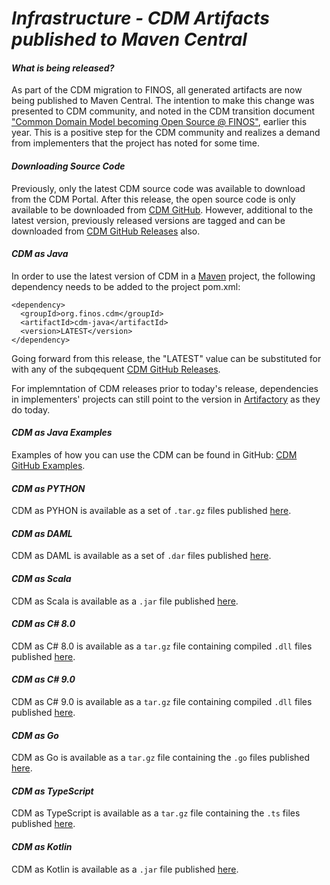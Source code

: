 # *Infrastructure - CDM Artifacts published to Maven Central*

#### _What is being released?_

As part of the CDM migration to FINOS, all generated artifacts are now being published to Maven Central. The intention to make this change was presented to CDM community, and noted in the CDM transition document ["Common Domain Model becoming Open Source @ FINOS"](https://assets.isda.org/media/6fac704a/081f5537.pdf), earlier this year. This is a positive step for the CDM community and realizes a demand from implementers that the project has noted for some time.

#### _Downloading Source Code_

Previously, only the latest CDM source code was available to download from the CDM Portal. After this release, the open source code is only available to be downloaded from [CDM GitHub](https://github.com/finos/common-domain-model). However, additional to the latest version, previously released versions are tagged and can be downloaded from [CDM GitHub Releases](https://github.com/finos/common-domain-model/releases) also.

#### _CDM as Java_

In order to use the latest version of CDM in a [Maven](https://maven.apache.org) project, the following dependency needs to be added to the project pom.xml:

```
<dependency>
  <groupId>org.finos.cdm</groupId>
  <artifactId>cdm-java</artifactId>
  <version>LATEST</version>
</dependency>
```

Going forward from this release, the "LATEST" value can be substituted for with any of the subqequent [CDM GitHub Releases](https://github.com/finos/common-domain-model/releases). 

For implemntation of CDM releases prior to today's release, dependencies in implementers' projects can still point to the version in [Artifactory](https://regnosys.jfrog.io/ui/repos/tree/General/libs-snapshot/com/isda/cdm) as they do today.

#### _CDM as Java Examples_

Examples of how you can use the CDM can be found in GitHub: [CDM GitHub Examples](https://github.com/finos/common-domain-model/tree/master/examples).

#### _CDM as PYTHON_

CDM as PYHON is available as a set of `.tar.gz` files published [here](https://central.sonatype.com/artifact/org.finos.cdm/cdm-python/).

#### _CDM as DAML_

CDM as DAML is available as a set of `.dar` files published [here](https://central.sonatype.com/artifact/org.finos.cdm/cdm-daml/).

#### _CDM as Scala_

CDM as Scala is available as a `.jar` file published [here](https://central.sonatype.com/artifact/org.finos.cdm/cdm-scala/).

#### _CDM as C# 8.0_

CDM as C# 8.0 is available as a `tar.gz` file containing compiled `.dll` files published [here](https://central.sonatype.com/artifact/org.finos.cdm/cdm-csharp8/).

#### _CDM as C# 9.0_

CDM as C# 9.0 is available as a `tar.gz` file containing compiled `.dll` files published [here](https://central.sonatype.com/artifact/org.finos.cdm/cdm-csharp9/).

#### _CDM as Go_

CDM as Go is available as a `tar.gz` file containing the `.go` files published [here](https://central.sonatype.com/artifact/org.finos.cdm/cdm-golang/).

#### _CDM as TypeScript_

CDM as TypeScript is available as a `tar.gz` file containing the `.ts` files published [here](https://central.sonatype.com/artifact/org.finos.cdm/cdm-typescript/).

#### _CDM as Kotlin_

CDM as Kotlin is available as a `.jar` file published [here](https://central.sonatype.com/artifact/org.finos.cdm/cdm-kotlin/).
